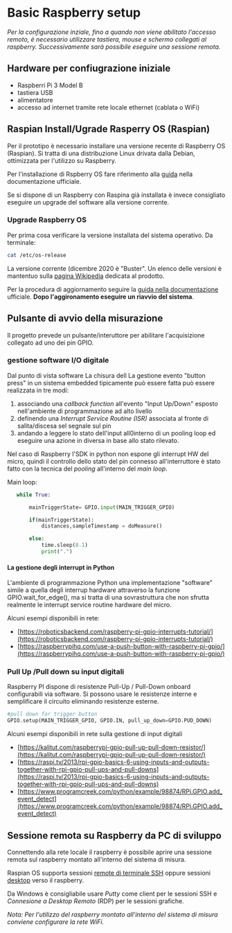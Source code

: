 # Basic Raspberry setup

_Per la configurazione inziale, fino a quando non viene abilitato l'accesso remoto, è necessario utilizzare tastiera, mouse e schermo collegati al raspberry. Successivamente sarà possibile eseguire una sessione remota._

## Hardware per confiugrazione iniziale

- Raspberri Pi 3 Model B
- tastiera USB
- alimentatore
- accesso ad internet tramite rete locale ethernet (cablata o WiFi)

## Raspian Install/Ugrade Rasperry OS (Raspian)

Per il prototipo è necessario installare una versione recente di Raspberry OS (Raspian). Si tratta di una distribuzione Linux drivata dalla Debian, ottimizzata per l'utilizzo su Raspberry.

Per l'installazione di Rspberry OS fare riferimento alla [guida](https://www.raspberrypi.org/documentation/installation) nella documentazione ufficiale.

Se si dispone di un Raspberry con Raspina già installata è invece consigliato eseguire un upgrade del software alla versione corrente.

### Upgrade Raspberry OS

Per prima cosa verificare la versione installata del sistema operativo. Da terminale:

```Bash
cat /etc/os-release
```

La versione corrente (dicembre 2020 è "Buster". Un elenco delle versioni è mantentuo sulla [pagina Wikipedia](https://en.wikipedia.org/wiki/Raspberry_Pi_OS) dedicata al prodotto.

Per la procedura di aggiornamento seguire la [guida nella documentazione](https://www.raspberrypi.org/documentation/raspbian/updating.md) ufficiale.  **Dopo l'aggironamento eseguire un riavvio del sistema**.

## Pulsante di avvio della misurazione

Il progetto prevede un pulsante/interuttore per abilitare l'acquisizione collegato ad uno dei pin GPIO.

### gestione  software I/O digitale

Dal punto di vista software La chisura dell La gestione evento "button press" in un sistema embedded tipicamente può essere fatta può essere realizzata in tre modi:

1. associando una _callback function_ all'evento "Input Up/Down" esposto nell'ambiente di programmazione ad alto livello
2. definendo una _Interrupt Service Routine (ISR)_ associata al fronte di salita/discesa sel segnale sul pin  
3. andando a leggere lo stato dell'input all0interno di un pooling loop ed eseguire una azione in diversa in base allo stato rilevato.

Nel caso di Raspberry l'SDK in python non espone gli interrupt HW del micro, quindi il controllo dello stato del pin connesso all'interruttore è stato fatto con la tecnica del _pooling_ all'interno del _main loop_.

Main loop:

 ```Python
    while True:

        mainTriggerState= GPIO.input(MAIN_TRIGGER_GPIO)

        if(mainTriggerState):
            distances,sampleTimestamp = doMeasure()

        else:
            time.sleep(0.1) 
            print(".")
 ```

#### La gestione degli interrupt in Python

L'ambiente di programmazione Python una implementazione "software" simile a quella degli interrup hardware attraverso la funzione GPIO.wait_for_edge(), ma si tratta di una sovrastruttura che non sfrutta realmente le interrupt service routine hardware del micro.

Alcuni esempi disponibili in rete:

- [https://roboticsbackend.com/raspberry-pi-gpio-interrupts-tutorial/](https://roboticsbackend.com/raspberry-pi-gpio-interrupts-tutorial/)
- [https://raspberrypihq.com/use-a-push-button-with-raspberry-pi-gpio/](https://raspberrypihq.com/use-a-push-button-with-raspberry-pi-gpio/)

### Pull Up /Pull down su input digitali

Raspberry PI dispone di resistenze Pull-Up / Pull-Down onboard configurabili via software. Si possono usare le resistenze interne e semplificare il circuito eliminando resistenze esterne.

```Python
#pull down for trigger button   
GPIO.setup(MAIN_TRIGGER_GPIO, GPIO.IN, pull_up_down=GPIO.PUD_DOWN)    
```

Alcuni esempi disponibili in rete sulla gestione di input digitali

- [https://kalitut.com/raspberrypi-gpio-pull-up-pull-down-resistor/](https://kalitut.com/raspberrypi-gpio-pull-up-pull-down-resistor/)
- [https://raspi.tv/2013/rpi-gpio-basics-6-using-inputs-and-outputs-together-with-rpi-gpio-pull-ups-and-pull-downs](https://raspi.tv/2013/rpi-gpio-basics-6-using-inputs-and-outputs-together-with-rpi-gpio-pull-ups-and-pull-downs)
- [https://www.programcreek.com/python/example/98874/RPi.GPIO.add_event_detect](https://www.programcreek.com/python/example/98874/RPi.GPIO.add_event_detect)

## Sessione remota su Raspberry da PC di sviluppo

Connettendo alla rete locale il raspberry è possibile aprire una sessione remota sul raspberry montato all'interno del sistema di misura.

Raspian OS supporta sessioni [remote di terminale SSH](./031_raspberry_ssh_remote_session.md) oppure sessioni [desktop](./034_raspberry_xrdp.md) verso il raspberry.

Da Windows è consigliabile  usare _Putty_ come client per le sessioni SSH e _Connesione a Desktop Remoto_ (RDP) per le sessioni grafiche.

_Nota: Per l'utilizzo del raspberry montato all'interno del sistema di misura conviene configurare la rete WiFi._
